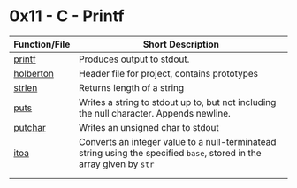 # 0x11 - C - Printf

Function/File | Short Description
-------|------------
[printf](printf.c) | Produces output to stdout.
[holberton](holberton.h) | Header file for project, contains prototypes
[strlen](_strlen.c) | Returns length of a string
[puts](_puts.c) | Writes a string to stdout up to, but not including the null character. Appends newline. 
[putchar](_putchar.c) | Writes an unsigned char to stdout
[itoa](_itoa.c) | Converts an integer value to a null-terminatead string using the specified `base`, stored in the array given by `str`
[]() | 
[]() | 
